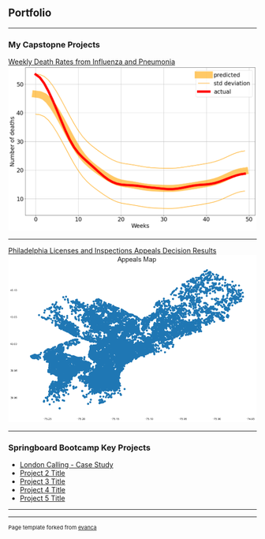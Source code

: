 ## Portfolio

---

### My Capstopne Projects 

[Weekly Death Rates from Influenza and Pneumonia](https://github.com/adreyzin/CapstoneTwoRepo)
<img src="https://raw.githubusercontent.com/adreyzin/CapstoneTwoRepo/master/images/Influenza%20Pneumonia%20Prediction.png"/>

---
[Philadelphia Licenses and Inspections Appeals Decision Results](https://github.com/adreyzin/Philly_L_and_I_Appeals)
<img src="https://raw.githubusercontent.com/adreyzin/Philly_L_and_I_Appeals/main/images/appeal_map.png"/>

---

### Springboard Bootcamp Key Projects

- [London Calling - Case Study](https://github.com/adreyzin/mySpringboardRepo/blob/master/4.3%20Case%20Study%20-%20London%20Calling!.ipynb)
- [Project 2 Title](http://example.com/)
- [Project 3 Title](http://example.com/)
- [Project 4 Title](http://example.com/)
- [Project 5 Title](http://example.com/)

---




---
<p style="font-size:11px">Page template forked from <a href="https://github.com/evanca/quick-portfolio">evanca</a></p>
<!-- Remove above link if you don't want to attibute -->
